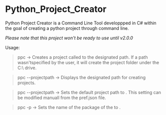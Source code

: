 # Python_Project_Creator

Python Project Creator is a Command Line Tool developpped in C# within the goal of creating a python project through command line.

*Please note that this project won't be ready to use until v2.0.0*


Usage:

> ppc <projectname> -> Creates a project called <projectname> to the designated path. If a path wasn'tspecified by the user, it will create the project folder under the C:\  drive.

> ppc --projectpath -> Displays the designated path for creating projects.

> ppc --projectpath <projectpath> -> Sets the default project path to <projectpath>. This setting can be modified manuall from the pref.json file.

> ppc <projectname> -p <packagename> -> Sets the name of the package of the <projectname> to <packagename>.
